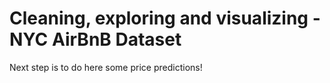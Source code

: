 # Cleaning, exploring and visualizing - NYC AirBnB Dataset
Next step is to do here some price predictions!
